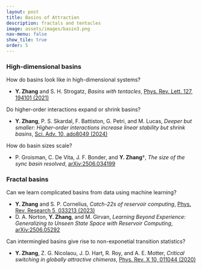 ```yaml
---
layout: post
title: Basins of Attraction
description: fractals and tentacles
image: assets/images/basin3.png
nav-menu: false
show_tile: true
order: 5
---
```


### High-dimensional basins
How do basins look like in high-dimensional systems?
* __Y. Zhang__ and S. H. Strogatz, *Basins with tentacles*, [Phys. Rev. Lett. 127, 194101 (2021)](https://doi.org/10.1103/PhysRevLett.127.194101)

Do higher-order interactions expand or shrink basins?
* __Y. Zhang__, P. S. Skardal, F. Battiston, G. Petri, and M. Lucas, *Deeper but smaller: Higher-order interactions increase linear stability but shrink basins*, [Sci. Adv. 10, ado8049 (2024)](https://doi.org/10.1126/sciadv.ado8049)

How do basin sizes scale?
* P. Groisman, C. De Vita, J. F. Bonder, and __Y. Zhang__&dagger;, *The size of the sync basin resolved*, [arXiv:2506.034199](https://arxiv.org/abs/2506.03419)

### Fractal basins
Can we learn complicated basins from data using machine learning?
* __Y. Zhang__ and S. P. Cornelius, *Catch-22s of reservoir computing*, [Phys. Rev. Research 5, 033213 (2023)](https://doi.org/10.1103/PhysRevResearch.5.033213)
* D. A. Norton, __Y. Zhang__, and M. Girvan, *Learning Beyond Experience: Generalizing to Unseen State Space with Reservoir Computing*, [arXiv:2506.05292](https://arxiv.org/abs/2506.05292)

Can intermingled basins give rise to non-exponetial transition statistics?
* __Y. Zhang__, Z. G. Nicolaou, J. D. Hart, R. Roy, and A. E. Motter, *Critical switching in globally attractive chimeras*, [Phys. Rev. X 10, 011044 (2020)](https://doi.org/10.1103/PhysRevX.10.011044)
